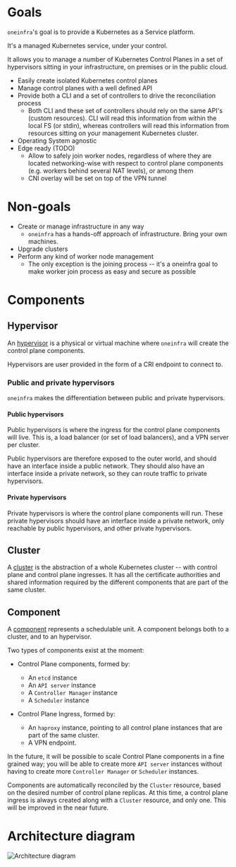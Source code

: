 # Goals

`oneinfra`'s goal is to provide a Kubernetes as a Service platform.

It's a managed Kubernetes service, under your control.

It allows you to manage a number of Kubernetes Control Planes in a set
of hypervisors sitting in your infrastructure, on premises or in the
public cloud.

* Easily create isolated Kubernetes control planes
* Manage control planes with a well defined API
* Provide both a CLI and a set of controllers to drive the
  reconciliation process
  * Both CLI and these set of controllers should rely on the same
    API's (custom resources). CLI will read this information from
    within the local FS (or stdin), whereas controllers will read this
    information from resources sitting on your management Kubernetes
    cluster.
* Operating System agnostic
* Edge ready (TODO)
  * Allow to safely join worker nodes, regardless of where they are
    located networking-wise with respect to control plane components
    (e.g. workers behind several NAT levels), or among them
  * CNI overlay will be set on top of the VPN tunnel


# Non-goals

* Create or manage infrastructure in any way
  * `oneinfra` has a hands-off approach of infrastructure. Bring your
    own machines.
* Upgrade clusters
* Perform any kind of worker node management
  * The only exception is the joining process -- it's a oneinfra goal
    to make worker join process as easy and secure as possible


# Components

## Hypervisor

An [hypervisor](hypervisors.md) is a physical or virtual machine where
`oneinfra` will create the control plane components.

Hypervisors are user provided in the form of a CRI endpoint to connect
to.


### Public and private hypervisors

`oneinfra` makes the differentiation between public and private
hypervisors.


#### Public hypervisors

Public hypervisors is where the ingress for the control plane
components will live. This is, a load balancer (or set of load
balancers), and a VPN server per cluster.

Public hypervisors are therefore exposed to the outer world, and
should have an interface inside a public network. They should also
have an interface inside a private network, so they can route traffic
to private hypervisors.


#### Private hypervisors

Private hypervisors is where the control plane components will
run. These private hypervisors should have an interface inside a
private network, only reachable by public hypervisors, and other
private hypervisors.


## Cluster

A [cluster](clusters.md) is the abstraction of a whole Kubernetes
cluster -- with control plane and control plane ingresses. It has all
the certificate authorities and shared information required by the
different components that are part of the same cluster.


## Component

A [component](components.md) represents a schedulable unit. A
component belongs both to a cluster, and to an hypervisor.

Two types of components exist at the moment:

* Control Plane components, formed by:
  * An `etcd` instance
  * An `API server` instance
  * A `Controller Manager` instance
  * A `Scheduler` instance

* Control Plane Ingress, formed by:
  * An `haproxy` instance, pointing to all control plane instances
    that are part of the same cluster.
  * A VPN endpoint.

In the future, it will be possible to scale Control Plane components
in a fine grained way; you will be able to create more `API server`
instances without having to create more `Controller Manager` or
`Scheduler` instances.

Components are automatically reconciled by the `Cluster` resource,
based on the desired number of control plane replicas. At this time, a
control plane ingress is always created along with a `Cluster`
resource, and only one. This will be improved in the near future.

# Architecture diagram

![Architecture diagram](architecture.png)
